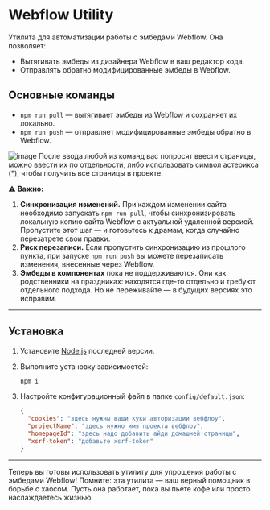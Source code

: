 # Webflow Utility
Утилита для автоматизации работы с эмбедами Webflow. Она позволяет:

- Вытягивать эмбеды из дизайнера Webflow в ваш редактор кода.
- Отправлять обратно модифицированные эмбеды в Webflow.

## Основные команды

- `npm run pull` — вытягивает эмбеды из Webflow и сохраняет их локально.
- `npm run push` — отправляет модифицированные эмбеды обратно в Webflow.

![image](https://github.com/user-attachments/assets/c4bddd54-fd2e-429f-8bd7-6331edc5e6a9)
После ввода любой из команд вас попросят ввести страницы, можно ввести их по отдельности, либо использовать символ астерикса (*), чтобы получить все страницы в проекте.

⚠️ **Важно:**

1. **Синхронизация изменений.** При каждом изменении сайта необходимо запускать `npm run pull`, чтобы синхронизировать локальную копию сайта Webflow с актуальной удаленной версией. Пропустите этот шаг — и готовьтесь к драмам, когда случайно перезатрете свои правки.
2. **Риск перезаписи.** Если пропустить синхронизацию из прошлого пункта, при запуске `npm run push` вы можете перезаписать изменения, внесенные через Webflow.
3. **Эмбеды в компонентах** пока не поддерживаются. Они как родственники на праздниках: находятся где-то отдельно и требуют отдельного подхода. Но не переживайте — в будущих версиях это исправим.

---

## Установка

1. Установите [Node.js](https://nodejs.org) последней версии.
2. Выполните установку зависимостей:
   ```bash
   npm i
   ```
3. Настройте конфигурационный файл в папке `config/default.json`:

   ```json
   {
     "cookies": "здесь нужны ваши куки авторизации вебфлоу",
     "projectName": "здесь нужно имя проекта вебфлоу",
     "homepageId": "здесь надо добавить айди домашней страницы",
     "xsrf-token": "добавьте xsrf-token"
   }
   ```

---

Теперь вы готовы использовать утилиту для упрощения работы с эмбедами Webflow! Помните: эта утилита — ваш верный помощник в борьбе с хаосом. Пусть она работает, пока вы пьете кофе или просто наслаждаетесь жизнью.
